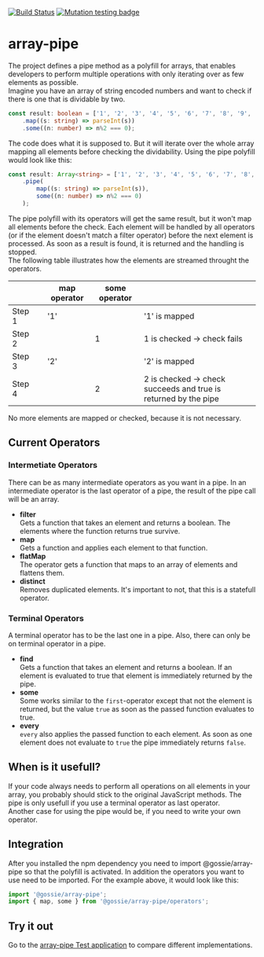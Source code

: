 [![Build Status](https://github.com/gossie/array-pipe/workflows/ci/badge.svg)](https://github.com/gossie/array-pipe/actions?query=workflow%3Aci+branch%3Amaster)
[![Mutation testing badge](https://img.shields.io/endpoint?style=flat&url=https%3A%2F%2Fbadge-api.stryker-mutator.io%2Fgithub.com%2Fgossie%2Farray-pipe%2Fmaster)](https://stryker-mutator.github.io)


# array-pipe

The project defines a pipe method as a polyfill for arrays, that enables developers to perform multiple operations with only iterating over as few elements as possible.<br />
Imagine you have an array of string encoded numbers and want to check if there is one that is dividable by two.
```typescript
const result: boolean = ['1', '2', '3', '4', '5', '6', '7', '8', '9', '10']
    .map((s: string) => parseInt(s))
    .some((n: number) => n%2 === 0);
```
The code does what it is supposed to. But it will iterate over the whole array mapping all elements before checking the dividability.
Using the pipe polyfill would look like this:
```typescript
const result: Array<string> = ['1', '2', '3', '4', '5', '6', '7', '8', '9', '10']
    .pipe(
        map((s: string) => parseInt(s)),
        some((n: number) => n%2 === 0)
    );
```
The pipe polyfill with its operators will get the same result, but it won't map all elements before the check. Each element will be handled by all operators (or if the element doesn't match a filter operator) before the next element is processed. As soon as a result is found, it is returned and the handling is stopped.<br />
The following table illustrates how the elements are streamed throught the operators.

|      | |map operator|some operator|                                                               |
|------|-|------------|-------------|---------------------------------------------------------------|
|Step 1| |         '1'|             |'1' is mapped                                                  |
|Step 2| |            |            1|1 is checked -> check fails                                    |
|Step 3| |         '2'|             |'2' is mapped                                                  |
|Step 4| |            |            2|2 is checked -> check succeeds and true is returned by the pipe|

No more elements are mapped or checked, because it is not necessary.

## Current Operators

### Intermetiate Operators

There can be as many intermediate operators as you want in a pipe. In an intermediate operator is the last operator of a pipe, the result of the pipe call will be an array.

* __filter__<br />
Gets a function that takes an element and returns a boolean. The elements where the function returns true survive.
* __map__<br />
Gets a function and applies each element to that function.
* __flatMap__<br />
The operator gets a function that maps to an array of elements and flattens them.
* __distinct__<br />
Removes duplicated elements. It's important to not, that this is a statefull operator.

### Terminal Operators

A terminal operator has to be the last one in a pipe. Also, there can only be on terminal operator in a pipe.

* __find__<br />
Gets a function that takes an element and returns a boolean. If an element is evaluated to true that element is immediately returned by the pipe.
* __some__<br />
Some works similar to the `first`-operator except that not the element is returned, but the value `true` as soon as the passed function evaluates to true.
* __every__<br />
`every` also applies the passed function to each element. As soon as one element does not evaluate to `true` the pipe immediately returns `false`. 

## When is it usefull?

If your code always needs to perform all operations on all elements in your array, you probably should stick to the original JavaScript methods. The pipe is only usefull if you use a terminal operator as last operator.<br />
Another case for using the pipe would be, if you need to write your own operator.

## Integration

After you installed the npm dependency you need to import @gossie/array-pipe so that the polyfill is activated. In addition the operators you want to use need to be imported. For the example above, it would look like this:
```typescript
import '@gossie/array-pipe';
import { map, some } from '@gossie/array-pipe/operators';
```

## Try it out

Go to the [array-pipe Test application](https://gossie.github.io/array-pipe-test-app) to compare different implementations.
